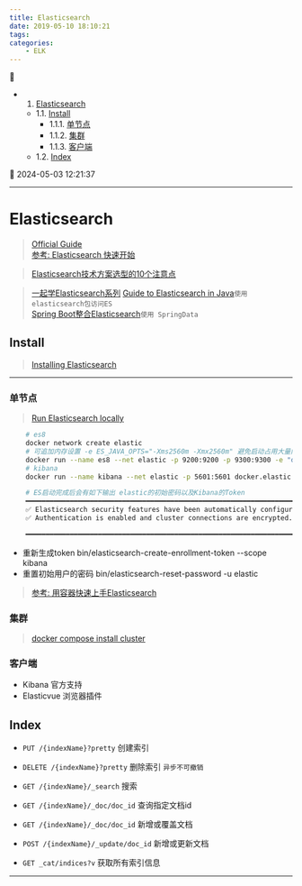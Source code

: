 ```yaml
---
title: Elasticsearch
date: 2019-05-10 18:10:21
tags: 
categories: 
    - ELK
---
```


💠

- 1. [Elasticsearch](#elasticsearch)
    - 1.1. [Install](#install)
        - 1.1.1. [单节点](#单节点)
        - 1.1.2. [集群](#集群)
        - 1.1.3. [客户端](#客户端)
    - 1.2. [Index](#index)

💠 2024-05-03 12:21:37
****************************************
# Elasticsearch
> [Official Guide](https://www.elastic.co/guide/en/elasticsearch/reference/current/getting-started.html)  
> [参考: Elasticsearch 快速开始](https://www.cnblogs.com/cjsblog/p/9439331.html)  


> [Elasticsearch技术方案选型的10个注意点](https://time.geekbang.org/column/article/108196?utm_campaign=geektime_search&utm_content=geektime_search&utm_medium=geektime_search&utm_source=geektime_search&utm_term=geektime_search)

> [一起学Elasticsearch系列](https://github.com/BookaiCode/JavaRecord?tab=readme-ov-file#lock-elasticsearch)
> [Guide to Elasticsearch in Java](https://www.baeldung.com/elasticsearch-java)`使用elasticsearch包访问ES`  
> [Spring Boot整合Elasticsearch](https://github.com/cloudgyb/es-spring-boot)`使用 SpringData`  

## Install
> [Installing Elasticsearch](https://www.elastic.co/guide/en/elasticsearch/reference/current/install-elasticsearch.html)  

************************
### 单节点
> [Run Elasticsearch locally](https://www.elastic.co/guide/en/elasticsearch/reference/current/run-elasticsearch-locally.html)

```sh
    # es8
    docker network create elastic
    # 可追加内存设置 -e ES_JAVA_OPTS="-Xms2560m -Xmx2560m" 避免启动占用大量内存 32G内存占用了17G 用visualvm查看实际内存占用才700M
    docker run --name es8 --net elastic -p 9200:9200 -p 9300:9300 -e "discovery.type=single-node" -t docker.elastic.co/elasticsearch/elasticsearch:8.13.2
    # kibana
    docker run --name kibana --net elastic -p 5601:5601 docker.elastic.co/kibana/kibana:8.13.2

    # ES启动完成后会有如下输出 elastic的初始密码以及Kibana的Token
    ━━━━━━━━━━━━━━━━━━━━━━━━━━━━━━━━━━━━━━━━━━━━━━━━━━━━━━━━━━━━━━━━━━━━━━━━━━━━━━━━━━━━━━━━━━━━━━━━━━━━━━━━━━━━━━━━━━━━━━━━━━━━━━━━━━━━━━━━━                                                                            
    ✅ Elasticsearch security features have been automatically configured!                                                                                                                                               
    ✅ Authentication is enabled and cluster connections are encrypted.    

    ━━━━━━━━━━━━━━━━━━━━━━━━━━━━━━━━━━━━━━━━━━━━━━━━━━━━━━━━━━━━━━━━━━━━━━━━━━━━━━━━━━━━━━━━━━━━━━━━━━━━━━━━━━━━━━━━━━━━━━━━━━━━━━━━━━━━━━━━━
```
- 重新生成token bin/elasticsearch-create-enrollment-token --scope kibana
- 重置初始用户的密码 bin/elasticsearch-reset-password -u elastic

> [参考: 用容器快速上手Elasticsearch](http://qinghua.github.io/elastic-search/)

### 集群
> [docker compose install cluster](https://www.elastic.co/guide/en/elasticsearch/reference/current/docker.html#docker-compose-file)

### 客户端
- Kibana 官方支持
- Elasticvue 浏览器插件

## Index 
- `PUT /{indexName}?pretty` 创建索引
- `DELETE /{indexName}?pretty` 删除索引 `异步不可撤销`

- `GET /{indexName}/_search` 搜索
- `GET /{indexName}/_doc/doc_id` 查询指定文档id
- `GET /{indexName}/_doc/doc_id` 新增或覆盖文档
- `POST /{indexName}/_update/doc_id` 新增或更新文档

- `GET _cat/indices?v` 获取所有索引信息

************************




